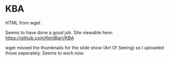 # KBA
HTML from wget

Seems to have done a good job.
Site viewable here:  https://github.com/KentBarr/KBA

wget missed the thumbnails for the slide show (Art Of Seeing) so I uploaded those seperately.
Seems to work now.
